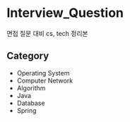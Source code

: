 # Interview_Question
면접 질문 대비 cs, tech 정리본


## Category
  * Operating System
  * Computer Network
  * Algorithm
  * Java
  * Database
  * Spring
